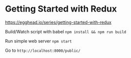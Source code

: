 Getting Started with Redux
==========================

https://egghead.io/series/getting-started-with-redux

Build/Watch script with babel ```npm install && npm run build```

Run simple web server ```npm start```

Go to ```http://localhost:8000/public/```
